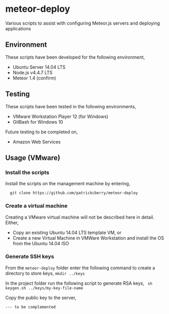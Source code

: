 # meteor-deploy
Various scripts to assist with configuring Meteor.js servers and deploying applications

## Environment

These scripts have been developed for the following environment,
+ Ubuntu Server 14.04 LTS
+ Node.js v4.4.7 LTS
+ Meteor 1.4 (confirm)

## Testing 

These scripts have been tested in the following environments,
+ VMware Workstation Player 12 (for Windows)
+ GitBash for Windows 10

Future testing to be completed on,
+ Amazon Web Services

## Usage (VMware)

### Install the scripts

Install the scripts on the management machine by entering,

```
  git clone https://github.com/patrickcberry/meteor-deploy
```

### Create a virtual machine

Creating a VMware virtual machine will not be described here in detail. Either,
+ Copy an existing Ubuntu 14.04 LTS template VM, or
+ Create a new Virtual Machine in VMWare Workstation and install the OS from the Ubuntu 14.04 ISO

### Generate SSH keys

From the ```meteor-deploy``` folder enter the following command to create a directory to store keys, 
```mkdir ../keys```

In the project folder run the following script to generate RSA keys,
``` sh keygen.sh ../keys/my-key-file-name```

Copy the public key to the server,

``` --- to be complemented ```


